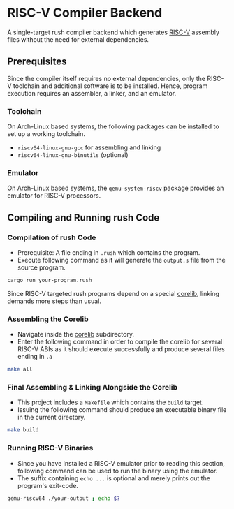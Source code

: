 # RISC-V Compiler Backend

A single-target rush compiler backend which generates
[RISC-V](https://riscv.org/) assembly files without the need for external
dependencies.

## Prerequisites

Since the compiler itself requires no external dependencies, only the RISC-V
toolchain and additional software is to be installed. Hence, program execution
requires an assembler, a linker, and an emulator.

### Toolchain

On Arch-Linux based systems, the following packages can be installed to set up a
working toolchain.

- `riscv64-linux-gnu-gcc` for assembling and linking
- `riscv64-linux-gnu-binutils` (optional)

### Emulator

On Arch-Linux based systems, the `qemu-system-riscv` package provides an
emulator for RISC-V processors.

## Compiling and Running rush Code

### Compilation of rush Code

- Prerequisite: A file ending in `.rush` which contains the program.
- Execute following command as it will generate the `output.s` file from the
  source program.

```bash
cargo run your-program.rush
```

Since RISC-V targeted rush programs depend on a special [corelib](./corelib),
linking demands more steps than usual.

### Assembling the Corelib

- Navigate inside the [corelib](./corelib/) subdirectory.
- Enter the following command in order to compile the corelib for several RISC-V
  ABIs as it should execute successfully and produce several files ending in
  `.a`

```bash
make all
```

### Final Assembling & Linking Alongside the Corelib

- This project includes a `Makefile` which contains the `build` target.
- Issuing the following command should produce an executable binary file in the
  current directory.

```bash
make build
```

### Running RISC-V Binaries

- Since you have installed a RISC-V emulator prior to reading this section, following
  command can be used to run the binary using the emulator.
- The suffix containing `echo ...` is optional and merely prints out the
  program's exit-code.

```bash
qemu-riscv64 ./your-output ; echo $?
```
